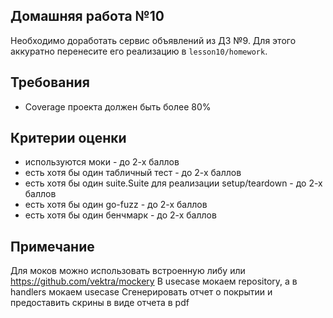 ## Домашняя работа №10

Необходимо доработать сервис объявлений из ДЗ №9.
Для этого аккуратно перенесите его реализацию в `lesson10/homework`.

## Требования

- Coverage проекта должен быть более 80%

## Критерии оценки

- используются моки - до 2-х баллов
- есть хотя бы один табличный тест - до 2-х баллов
- есть хотя бы один suite.Suite для реализации setup/teardown - до 2-х баллов
- есть хотя бы один go-fuzz - до 2-х баллов
- есть хотя бы один бенчмарк - до 2-х баллов

## Примечание

Для моков можно использовать встроенную либу или https://github.com/vektra/mockery
В usecase мокаем repository, а в handlers мокаем usecase
Сгенерировать отчет о покрытии и предоставить скрины в виде отчета в pdf